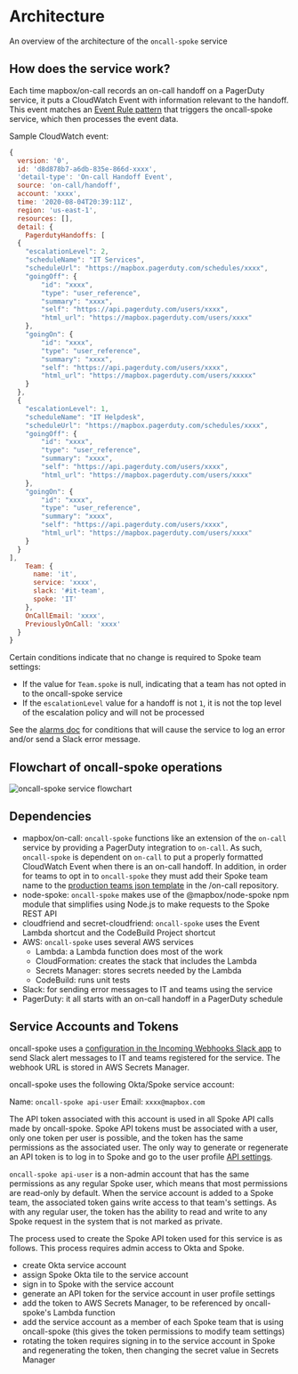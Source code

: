 # Architecture

An overview of the architecture of the `oncall-spoke` service

## How does the service work?
Each time mapbox/on-call records an on-call handoff on a PagerDuty service, it puts a CloudWatch Event with information relevant to the handoff. This event matches an [Event Rule pattern](https://console.aws.amazon.com/cloudwatch/home?region=us-east-1#rules:name=oncall-spoke-testing-UpdateSpokeTeamSettings) that triggers the oncall-spoke service, which then processes the event data.

Sample CloudWatch event:

```js
{
  version: '0',
  id: 'd8d878b7-a6db-835e-866d-xxxx',
  'detail-type': 'On-call Handoff Event',
  source: 'on-call/handoff',
  account: 'xxxx',
  time: '2020-08-04T20:39:11Z',
  region: 'us-east-1',
  resources: [],
  detail: {
    PagerdutyHandoffs: [
  {
    "escalationLevel": 2,
    "scheduleName": "IT Services",
    "scheduleUrl": "https://mapbox.pagerduty.com/schedules/xxxx",
    "goingOff": {
        "id": "xxxx",
        "type": "user_reference",
        "summary": "xxxx",
        "self": "https://api.pagerduty.com/users/xxxx",
        "html_url": "https://mapbox.pagerduty.com/users/xxxx"
    },
    "goingOn": {
        "id": "xxxx",
        "type": "user_reference",
        "summary": "xxxx",
        "self": "https://api.pagerduty.com/users/xxxx",
        "html_url": "https://mapbox.pagerduty.com/users/xxxxx"
    }
  },
  {
    "escalationLevel": 1,
    "scheduleName": "IT Helpdesk",
    "scheduleUrl": "https://mapbox.pagerduty.com/schedules/xxxx",
    "goingOff": {
        "id": "xxxx",
        "type": "user_reference",
        "summary": "xxxx",
        "self": "https://api.pagerduty.com/users/xxxx",
        "html_url": "https://mapbox.pagerduty.com/users/xxxx"
    },
    "goingOn": {
        "id": "xxxx",
        "type": "user_reference",
        "summary": "xxxx",
        "self": "https://api.pagerduty.com/users/xxxx",
        "html_url": "https://mapbox.pagerduty.com/users/xxxx"
    }
  }
],
    Team: {
      name: 'it',
      service: 'xxxx',
      slack: '#it-team',
      spoke: 'IT'
    },
    OnCallEmail: 'xxxx',
    PreviouslyOnCall: 'xxxx'
  }
}
```
Certain conditions indicate that no change is required to Spoke team settings:
- If the value for `Team.spoke` is null, indicating that a team has not opted in to the oncall-spoke service
- If the `escalationLevel` value for a handoff is not `1`, it is not the top level of the escalation policy and will not be processed

See the [alarms doc](./docs/alarms.md) for conditions that will cause the service to log an error and/or send a Slack error message.

## Flowchart of oncall-spoke operations

![oncall-spoke service flowchart](https://user-images.githubusercontent.com/29611310/90172048-6fccf480-dd70-11ea-9e1b-6b9a2da0cbf9.png)


## Dependencies

- mapbox/on-call: `oncall-spoke` functions like an extension of the `on-call` service by providing a PagerDuty integration to `on-call`. As such, `oncall-spoke` is dependent on `on-call` to put a properly formatted CloudWatch Event when there is an on-call handoff. In addition, in order for teams to opt in to `oncall-spoke` they must add their Spoke team name to the [production teams json template](https://github.com/mapbox/on-call/tree/main/lib/teams) in the /on-call repository.
- node-spoke: `oncall-spoke` makes use of the @mapbox/node-spoke npm module that simplifies using Node.js to make requests to the Spoke REST API
- cloudfriend and secret-cloudfriend: `oncall-spoke` uses the Event Lambda shortcut and the CodeBuild Project shortcut
- AWS: `oncall-spoke` uses several AWS services
  - Lambda: a Lambda function does most of the work
  - CloudFormation: creates the stack that includes the Lambda
  - Secrets Manager: stores secrets needed by the Lambda
  - CodeBuild: runs unit tests
- Slack: for sending error messages to IT and teams using the service
- PagerDuty: it all starts with an on-call handoff in a PagerDuty schedule

## Service Accounts and Tokens

oncall-spoke uses a [configuration in the Incoming Webhooks Slack app](https://mapbox.slack.com/services/xxxx) to send Slack alert messages to IT and teams registered for the service. The webhook URL is stored in AWS Secrets Manager.

oncall-spoke uses the following Okta/Spoke service account:

Name: `oncall-spoke api-user`
Email: `xxxx@mapbox.com`

The API token associated with this account is used in all Spoke API calls made by oncall-spoke. Spoke API tokens must be associated with a user, only one token per user is possible, and the token has the same permissions as the associated user. The only way to generate or regenerate an API token is to log in to Spoke and go to the user profile [API settings](https://mapbox.askspoke.com/profile/api). 

`oncall-spoke api-user` is a non-admin account that has the same permissions as any regular Spoke user, which means that most permissions are read-only by default. When the service account is added to a Spoke team, the associated token gains write access to that team's settings. As with any regular user, the token has the ability to read and write to any Spoke request in the system that is not marked as private.

The process used to create the Spoke API token used for this service is as follows. This process requires admin access to Okta and Spoke.
- create Okta service account
- assign Spoke Okta tile to the service account
- sign in to Spoke with the service account
- generate an API token for the service account in user profile settings
- add the token to AWS Secrets Manager, to be referenced by oncall-spoke's Lambda function
- add the service account as a member of each Spoke team that is using oncall-spoke (this gives the token permissions to modify team settings)
- rotating the token requires signing in to the service account in Spoke and regenerating the token, then changing the secret value in Secrets Manager